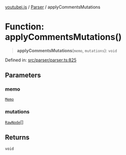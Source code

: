 [youtubei.js](../../../../README.md) / [Parser](../README.md) / applyCommentsMutations

# Function: applyCommentsMutations()

> **applyCommentsMutations**(`memo`, `mutations`): `void`

Defined in: [src/parser/parser.ts:825](https://github.com/LuanRT/YouTube.js/blob/0733f60b57877f6b8b87dfd5cc6195b5085f5c09/src/parser/parser.ts#L825)

## Parameters

### memo

[`Memo`](../../Helpers/classes/Memo.md)

### mutations

[`RawNode`](../../../../type-aliases/RawNode.md)[]

## Returns

`void`
